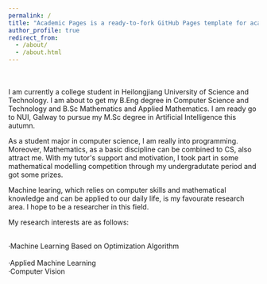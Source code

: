 ```yaml
---
permalink: /
title: "Academic Pages is a ready-to-fork GitHub Pages template for academic personal websites"
author_profile: true
redirect_from: 
  - /about/
  - /about.html
---
```

<br>
<br>
I am currently a college student in Heilongjiang University of Science and Technology. I am about to get my B.Eng degree in Computer Science and Technology and B.Sc Mathematics and Applied Mathematics. I am ready go to NUI, Galway to pursue my M.Sc degree in Artificial Intelligence this autumn.

As a student major in computer science, I am really into programming. Moreover, Mathematics, as a basic discipline can be combined to CS, also attract me. With my tutor's support and motivation, I took part in some mathematical modelling competition through my undergradutate period and got some prizes.

Machine learing, which relies on computer skills and mathematical knowledge and can be applied to our daily life, is my favourate research area. I hope to be a researcher in this field.

My research interests are as follows:

<br>·Machine Learning Based on Optimization Algorithm    
<br>·Applied Machine Learning
<br>·Computer Vision
